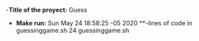 -**Title of the proyect:** Guess
- **Make run:**
Sun May 24 18:58:25 -05 2020
**-lines of code in guessinggame.sh
24 guessinggame.sh
